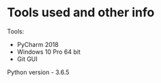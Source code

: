 # Tools used and other info

Tools:
* PyCharm 2018
* Windows 10 Pro 64 bit
* Git GUI

Python version - 3.6.5